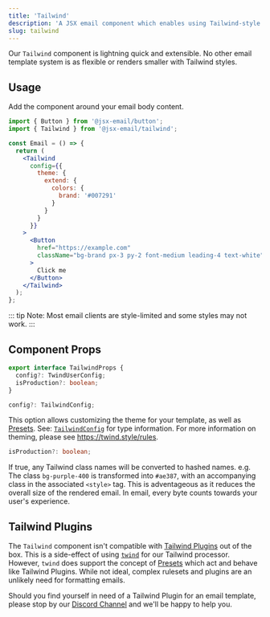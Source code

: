 ```yaml
---
title: 'Tailwind'
description: 'A JSX email component which enables using Tailwind-style CSS to style emails'
slug: tailwind
---
```


<!--@include: @/include/header.md-->

<!--@include: @/include/install.md-->

Our `Tailwind` component is lightning quick and extensible. No other email template system is as flexible or renders smaller with Tailwind styles.

## Usage

Add the component around your email body content.

```jsx
import { Button } from '@jsx-email/button';
import { Tailwind } from '@jsx-email/tailwind';

const Email = () => {
  return (
    <Tailwind
      config={{
        theme: {
          extend: {
            colors: {
              brand: '#007291'
            }
          }
        }
      }}
    >
      <Button
        href="https://example.com"
        className="bg-brand px-3 py-2 font-medium leading-4 text-white"
      >
        Click me
      </Button>
    </Tailwind>
  );
};
```

::: tip
Note: Most email clients are style-limited and some styles may not work.
:::

## Component Props

```ts
export interface TailwindProps {
  config?: TwindUserConfig;
  isProduction?: boolean;
}
```

```ts
config?: TailwindConfig;
```

This option allows customizing the theme for your template, as well as [Presets](https://twind.style/presets). See: [`TailwindConfig`](https://twind.style/packages/@twind/core~TwindUserConfig) for type information. For more information on theming, please see https://twind.style/rules.

```ts
isProduction?: boolean;
```

If true, any Tailwind class names will be converted to hashed names. e.g. The class `bg-purple-400` is transformed into `#ae387`, with an accompanying class in the associated `<style>` tag. This is adventageous as it reduces the overall size of the rendered email. In email, every byte counts towards your user's experience.

## Tailwind Plugins

The `Tailwind` component isn't compatible with [Tailwind Plugins](https://tailwindcss.com/docs/plugins) out of the box. This is a side-effect of using [`twind`](https://twind.style/) for our Tailwind processor. However, `twind` does support the concept of [Presets](https://twind.style/presets) which act and behave like Tailwind Plugins. While not ideal, complex rulesets and plugins are an unlikely need for formatting emails.

Should you find yourself in need of a Tailwind Plugin for an email template, please stop by our [Discord Channel](https://discord.gg/FywZN57mTg) and we'll be happy to help you.
